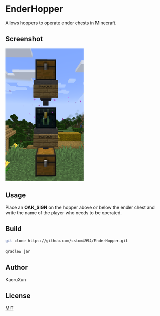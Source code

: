 # EnderHopper

Allows hoppers to operate ender chests in Minecraft.

## Screenshot

![0.png](screenshot/0.png)

## Usage

Place an **OAK_SIGN** on the hopper above or below the ender chest and write the name of the player who needs to be operated.

## Build

```bash
git clone https://github.com/cstom4994/EnderHopper.git

gradlew jar
```

## Author

KaoruXun

## License

[MIT](./LICENSE)
